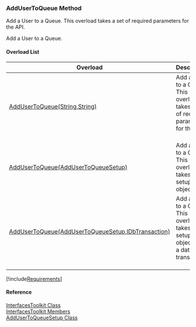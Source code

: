 ﻿### AddUserToQueue Method

Add a User to a Queue. This overload takes a set of required parameters for the API.

Add a User to a Queue.

#### Overload List

| Overload | Description |
| --- | --- |
| [AddUserToQueue(String,String)](FChoice.Toolkits.Clarify~FChoice.Toolkits.Clarify.Interfaces.InterfacesToolkit~AddUserToQueue(String,String).md) | Add a User to a Queue. This overload takes a set of required parameters for the API.   |
| [AddUserToQueue(AddUserToQueueSetup)](FChoice.Toolkits.Clarify~FChoice.Toolkits.Clarify.Interfaces.InterfacesToolkit~AddUserToQueue(AddUserToQueueSetup).md) | Add a User to a Queue. This overload takes a setup object.   |
| [AddUserToQueue(AddUserToQueueSetup,IDbTransaction)](FChoice.Toolkits.Clarify~FChoice.Toolkits.Clarify.Interfaces.InterfacesToolkit~AddUserToQueue(AddUserToQueueSetup,IDbTransaction).md) | Add a User to a Queue. This overload takes a setup object and a database transaction.   |

[!include[Requirements](../partials/requirements.md)]



#### Reference

[InterfacesToolkit Class](FChoice.Toolkits.Clarify~FChoice.Toolkits.Clarify.Interfaces.InterfacesToolkit.md)  
[InterfacesToolkit Members](FChoice.Toolkits.Clarify~FChoice.Toolkits.Clarify.Interfaces.InterfacesToolkit_members.md)  
[AddUserToQueueSetup Class](FChoice.Toolkits.Clarify~FChoice.Toolkits.Clarify.Interfaces.AddUserToQueueSetup.md)